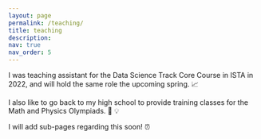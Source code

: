 ```yaml
---
layout: page
permalink: /teaching/
title: teaching
description:
nav: true
nav_order: 5
---
```


I was teaching assistant for the Data Science Track Core Course in ISTA in 2022, and will hold the same role the upcoming spring. :chart_with_upwards_trend:

I also like to go back to my high school to provide training classes for the Math and Physics Olympiads. :game_die: :bulb:

I will add sub-pages regarding this soon! :alarm_clock:
